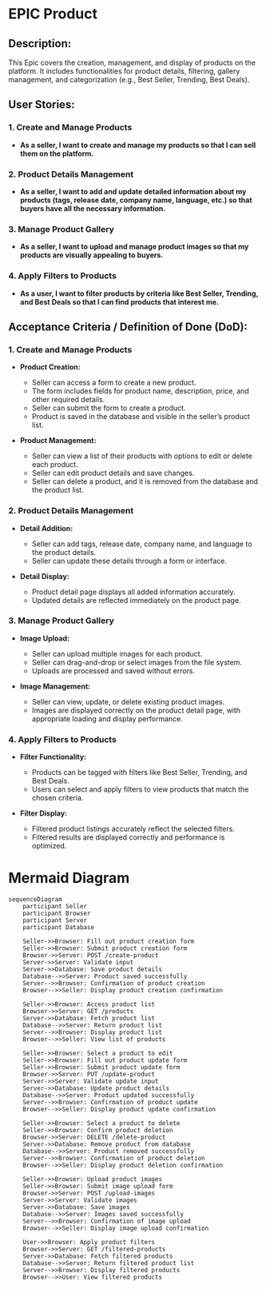 # EPIC Product

## Description:
This Epic covers the creation, management, and display of products on the platform. It includes functionalities for product details, filtering, gallery management, and categorization (e.g., Best Seller, Trending, Best Deals).

## User Stories:

### 1. **Create and Manage Products**
- **As a seller, I want to create and manage my products so that I can sell them on the platform.**

### 2. **Product Details Management**
- **As a seller, I want to add and update detailed information about my products (tags, release date, company name, language, etc.) so that buyers have all the necessary information.**

### 3. **Manage Product Gallery**
- **As a seller, I want to upload and manage product images so that my products are visually appealing to buyers.**

### 4. **Apply Filters to Products**
- **As a user, I want to filter products by criteria like Best Seller, Trending, and Best Deals so that I can find products that interest me.**

## Acceptance Criteria / Definition of Done (DoD):

### 1. **Create and Manage Products**
- **Product Creation:**
  - Seller can access a form to create a new product.
  - The form includes fields for product name, description, price, and other required details.
  - Seller can submit the form to create a product.
  - Product is saved in the database and visible in the seller’s product list.

- **Product Management:**
  - Seller can view a list of their products with options to edit or delete each product.
  - Seller can edit product details and save changes.
  - Seller can delete a product, and it is removed from the database and the product list.

### 2. **Product Details Management**
- **Detail Addition:**
  - Seller can add tags, release date, company name, and language to the product details.
  - Seller can update these details through a form or interface.

- **Detail Display:**
  - Product detail page displays all added information accurately.
  - Updated details are reflected immediately on the product page.

### 3. **Manage Product Gallery**
- **Image Upload:**
  - Seller can upload multiple images for each product.
  - Seller can drag-and-drop or select images from the file system.
  - Uploads are processed and saved without errors.

- **Image Management:**
  - Seller can view, update, or delete existing product images.
  - Images are displayed correctly on the product detail page, with appropriate loading and display performance.

### 4. **Apply Filters to Products**
- **Filter Functionality:**
  - Products can be tagged with filters like Best Seller, Trending, and Best Deals.
  - Users can select and apply filters to view products that match the chosen criteria.

- **Filter Display:**
  - Filtered product listings accurately reflect the selected filters.
  - Filtered results are displayed correctly and performance is optimized.

# Mermaid Diagram

```mermaid
sequenceDiagram
    participant Seller
    participant Browser
    participant Server
    participant Database

    Seller->>Browser: Fill out product creation form
    Seller->>Browser: Submit product creation form
    Browser->>Server: POST /create-product
    Server->>Server: Validate input
    Server->>Database: Save product details
    Database-->>Server: Product saved successfully
    Server-->>Browser: Confirmation of product creation
    Browser-->>Seller: Display product creation confirmation

    Seller->>Browser: Access product list
    Browser->>Server: GET /products
    Server->>Database: Fetch product list
    Database-->>Server: Return product list
    Server-->>Browser: Display product list
    Browser-->>Seller: View list of products

    Seller->>Browser: Select a product to edit
    Seller->>Browser: Fill out product update form
    Seller->>Browser: Submit product update form
    Browser->>Server: PUT /update-product
    Server->>Server: Validate update input
    Server->>Database: Update product details
    Database-->>Server: Product updated successfully
    Server-->>Browser: Confirmation of product update
    Browser-->>Seller: Display product update confirmation

    Seller->>Browser: Select a product to delete
    Seller->>Browser: Confirm product deletion
    Browser->>Server: DELETE /delete-product
    Server->>Database: Remove product from database
    Database-->>Server: Product removed successfully
    Server-->>Browser: Confirmation of product deletion
    Browser-->>Seller: Display product deletion confirmation

    Seller->>Browser: Upload product images
    Seller->>Browser: Submit image upload form
    Browser->>Server: POST /upload-images
    Server->>Server: Validate images
    Server->>Database: Save images
    Database-->>Server: Images saved successfully
    Server-->>Browser: Confirmation of image upload
    Browser-->>Seller: Display image upload confirmation

    User->>Browser: Apply product filters
    Browser->>Server: GET /filtered-products
    Server->>Database: Fetch filtered products
    Database-->>Server: Return filtered product list
    Server-->>Browser: Display filtered products
    Browser-->>User: View filtered products
```
